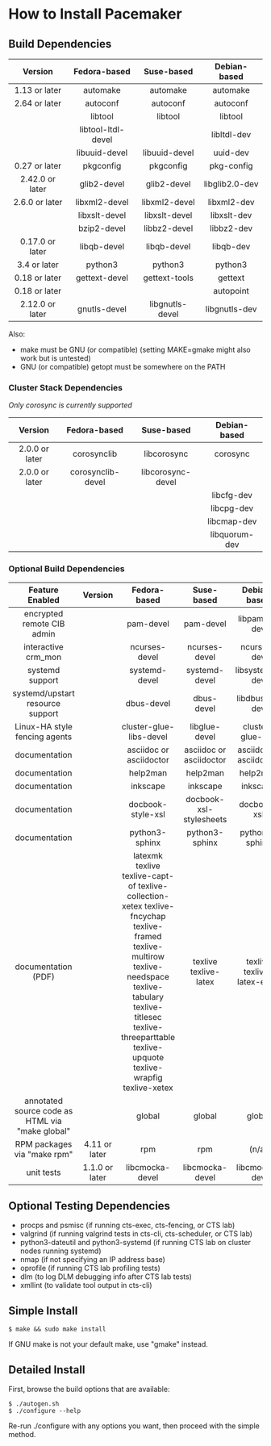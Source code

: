 # How to Install Pacemaker

## Build Dependencies

| Version         | Fedora-based       | Suse-based         | Debian-based   |
|:---------------:|:------------------:|:------------------:|:--------------:|
| 1.13 or later   | automake           | automake           | automake       |
| 2.64 or later   | autoconf           | autoconf           | autoconf       |
|                 | libtool            | libtool            | libtool        |
|                 | libtool-ltdl-devel |                    | libltdl-dev    |
|                 | libuuid-devel      | libuuid-devel      | uuid-dev       |
| 0.27 or later   | pkgconfig          | pkgconfig          | pkg-config     |
| 2.42.0 or later | glib2-devel        | glib2-devel        | libglib2.0-dev |
| 2.6.0 or later  | libxml2-devel      | libxml2-devel      | libxml2-dev    |
|                 | libxslt-devel      | libxslt-devel      | libxslt-dev    |
|                 | bzip2-devel        | libbz2-devel       | libbz2-dev     |
| 0.17.0 or later | libqb-devel        | libqb-devel        | libqb-dev      |
| 3.4 or later    | python3            | python3            | python3        |
| 0.18 or later   | gettext-devel      | gettext-tools      | gettext        |
| 0.18 or later   |                    |                    | autopoint      |
| 2.12.0 or later | gnutls-devel       | libgnutls-devel    | libgnutls-dev  |

Also:
* make must be GNU (or compatible) (setting MAKE=gmake might also work but is
  untested)
* GNU (or compatible) getopt must be somewhere on the PATH

### Cluster Stack Dependencies

*Only corosync is currently supported*

| Version         | Fedora-based       | Suse-based         | Debian-based   |
|:---------------:|:------------------:|:------------------:|:--------------:|
| 2.0.0 or later  | corosynclib        | libcorosync        | corosync       |
| 2.0.0 or later  | corosynclib-devel  | libcorosync-devel  |                |
|                 |                    |                    | libcfg-dev     |
|                 |                    |                    | libcpg-dev     |
|                 |                    |                    | libcmap-dev    |
|                 |                    |                    | libquorum-dev  |

### Optional Build Dependencies

| Feature Enabled                                 | Version        | Fedora-based            | Suse-based              | Debian-based            |
|:-----------------------------------------------:|:--------------:|:-----------------------:|:-----------------------:|:-----------------------:|
| encrypted remote CIB admin                      |                | pam-devel               | pam-devel               | libpam0g-dev            |
| interactive crm_mon                             |                | ncurses-devel           | ncurses-devel           | ncurses-dev             |
| systemd support                                 |                | systemd-devel           | systemd-devel           | libsystemd-dev          |
| systemd/upstart resource support                |                | dbus-devel              | dbus-devel              | libdbus-1-dev           |
| Linux-HA style fencing agents                   |                | cluster-glue-libs-devel | libglue-devel           | cluster-glue-dev        |
| documentation                                   |                | asciidoc or asciidoctor | asciidoc or asciidoctor | asciidoc or asciidoctor |
| documentation                                   |                | help2man                | help2man                | help2man                |
| documentation                                   |                | inkscape                | inkscape                | inkscape                |
| documentation                                   |                | docbook-style-xsl       | docbook-xsl-stylesheets | docbook-xsl             |
| documentation                                   |                | python3-sphinx          | python3-sphinx          | python3-sphinx          |
| documentation (PDF)                             |                | latexmk texlive texlive-capt-of texlive-collection-xetex texlive-fncychap texlive-framed texlive-multirow texlive-needspace texlive-tabulary texlive-titlesec texlive-threeparttable texlive-upquote texlive-wrapfig texlive-xetex | texlive texlive-latex  | texlive texlive-latex-extra |
| annotated source code as HTML via "make global" |                | global                  | global                  | global                  |
| RPM packages via "make rpm"                     | 4.11 or later  | rpm                     | rpm                     | (n/a)                   |
| unit tests                                      | 1.1.0 or later | libcmocka-devel         | libcmocka-devel         | libcmocka-dev           |

## Optional Testing Dependencies
* procps and psmisc (if running cts-exec, cts-fencing, or CTS lab)
* valgrind (if running valgrind tests in cts-cli, cts-scheduler, or CTS lab)
* python3-dateutil and python3-systemd (if running CTS lab on cluster nodes
  running systemd)
* nmap (if not specifying an IP address base)
* oprofile (if running CTS lab profiling tests)
* dlm (to log DLM debugging info after CTS lab tests)
* xmllint (to validate tool output in cts-cli)

## Simple Install

    $ make && sudo make install

If GNU make is not your default make, use "gmake" instead.

## Detailed Install

First, browse the build options that are available:

    $ ./autogen.sh
    $ ./configure --help

Re-run ./configure with any options you want, then proceed with the simple
method.

